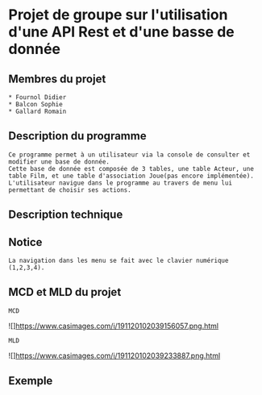 # Projet de groupe sur l'utilisation d'une API Rest et d'une basse de donnée

## Membres du projet

    * Fournol Didier
    * Balcon Sophie
    * Gallard Romain

## Description du programme

    Ce programme permet à un utilisateur via la console de consulter et modifier une base de donnée.
    Cette base de donnée est composée de 3 tables, une table Acteur, une table Film, et une table d'association Joue(pas encore implémentée).
    L'utilisateur navigue dans le programme au travers de menu lui permettant de choisir ses actions.

## Description technique 



## Notice

    La navigation dans les menu se fait avec le clavier numérique (1,2,3,4).

## MCD et MLD du projet

    MCD
![]https://www.casimages.com/i/191120102039156057.png.html

    MLD
![]https://www.casimages.com/i/191120102039233887.png.html

## Exemple
